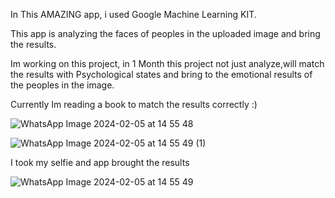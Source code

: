 In This AMAZING app, i used Google Machine Learning KIT.

This app is analyzing the faces of peoples in the uploaded image and bring the results.

Im working on this project, in 1 Month this project not just analyze,will match the results with Psychological states and bring to the emotional results of the peoples in the image.

Currently Im reading a book to match the results correctly :)




![WhatsApp Image 2024-02-05 at 14 55 48](https://github.com/gacmalony/FaceAnalyzer/assets/154236584/9345e3e7-5057-40f9-a65b-f00a3766416e)




![WhatsApp Image 2024-02-05 at 14 55 49 (1)](https://github.com/gacmalony/FaceAnalyzer/assets/154236584/97444bbc-89c9-47e3-a340-d47ef3665311)



I took my selfie and app brought the results 


![WhatsApp Image 2024-02-05 at 14 55 49](https://github.com/gacmalony/FaceAnalyzer/assets/154236584/618fe60f-2d8a-4c6a-83dd-a3f7c70a4bd3)












